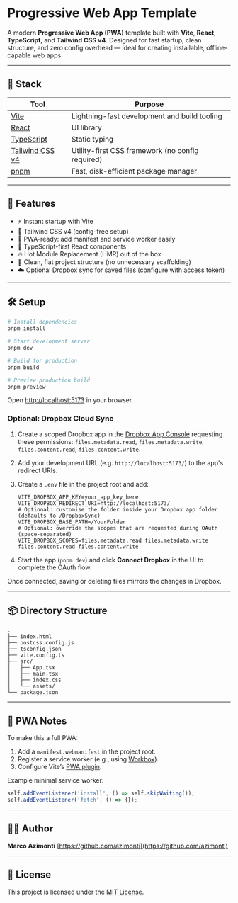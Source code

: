 # Progressive Web App Template

A modern **Progressive Web App (PWA)** template built with **Vite**, **React**, **TypeScript**, and **Tailwind CSS v4**.
Designed for fast startup, clean structure, and zero config overhead — ideal for creating installable, offline-capable web apps.

---

## 🚀 Stack

| Tool | Purpose |
|------|----------|
| [Vite](https://vite.dev) | Lightning-fast development and build tooling |
| [React](https://react.dev) | UI library |
| [TypeScript](https://www.typescriptlang.org/) | Static typing |
| [Tailwind CSS v4](https://tailwindcss.com/) | Utility-first CSS framework (no config required) |
| [pnpm](https://pnpm.io/) | Fast, disk-efficient package manager |

---

## 🧩 Features

- ⚡ Instant startup with Vite
- 🎨 Tailwind CSS v4 (config-free setup)
- 📱 PWA-ready: add manifest and service worker easily
- 🧱 TypeScript-first React components
- 🔥 Hot Module Replacement (HMR) out of the box
- 🧼 Clean, flat project structure (no unnecessary scaffolding)
- ☁️ Optional Dropbox sync for saved files (configure with access token)

---

## 🛠️ Setup

```bash
# Install dependencies
pnpm install

# Start development server
pnpm dev

# Build for production
pnpm build

# Preview production build
pnpm preview
````

Open [http://localhost:5173](http://localhost:5173) in your browser.

### Optional: Dropbox Cloud Sync

1. Create a scoped Dropbox app in the [Dropbox App Console](https://www.dropbox.com/developers/apps) requesting these permissions: `files.metadata.read`, `files.metadata.write`, `files.content.read`, `files.content.write`.
2. Add your development URL (e.g. `http://localhost:5173/`) to the app's redirect URIs.
3. Create a `.env` file in the project root and add:

   ```env
   VITE_DROPBOX_APP_KEY=your_app_key_here
   VITE_DROPBOX_REDIRECT_URI=http://localhost:5173/
   # Optional: customise the folder inside your Dropbox app folder (defaults to /DropboxSync)
   VITE_DROPBOX_BASE_PATH=/YourFolder
   # Optional: override the scopes that are requested during OAuth (space-separated)
   VITE_DROPBOX_SCOPES=files.metadata.read files.metadata.write files.content.read files.content.write
   ```

4. Start the app (`pnpm dev`) and click **Connect Dropbox** in the UI to complete the OAuth flow.

Once connected, saving or deleting files mirrors the changes in Dropbox.

---

## 📦 Directory Structure

```
.
├── index.html
├── postcss.config.js
├── tsconfig.json
├── vite.config.ts
├── src/
│   ├── App.tsx
│   ├── main.tsx
│   ├── index.css
│   └── assets/
└── package.json
```

---

## 🧰 PWA Notes

To make this a full PWA:

1. Add a `manifest.webmanifest` in the project root.
2. Register a service worker (e.g., using [Workbox](https://developer.chrome.com/docs/workbox)).
3. Configure Vite’s [PWA plugin](https://vite-pwa-org.netlify.app/).

Example minimal service worker:

```ts
self.addEventListener('install', () => self.skipWaiting());
self.addEventListener('fetch', () => {});
```

---

## 🧑‍💻 Author

**Marco Azimonti**
[https://github.com/azimonti](https://github.com/azimonti)

---

## 🪪 License

This project is licensed under the [MIT License](./LICENSE).
